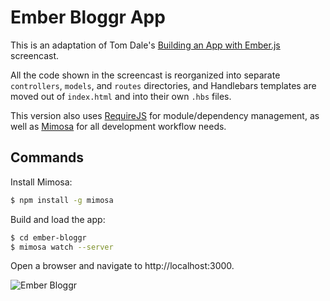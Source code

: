 # Ember Bloggr App

This is an adaptation of Tom Dale's [Building an App with Ember.js](https://www.youtube.com/watch?v=1QHrlFlaXdI) screencast.

All the code shown in the screencast is reorganized into separate `controllers`, `models`, and `routes` directories, and Handlebars templates are moved out of `index.html` and into their own `.hbs` files.

This version also uses [RequireJS](requirejs.org) for module/dependency management, as well as [Mimosa](http://mimosa.io) for all development workflow needs.

## Commands

Install Mimosa:

```bash
$ npm install -g mimosa
```

Build and load the app:

```bash
$ cd ember-bloggr
$ mimosa watch --server
```

Open a browser and navigate to http://localhost:3000.

![Ember Bloggr](http://brzpegasus.github.io/ember-bloggr/img/ember-bloggr.png)
